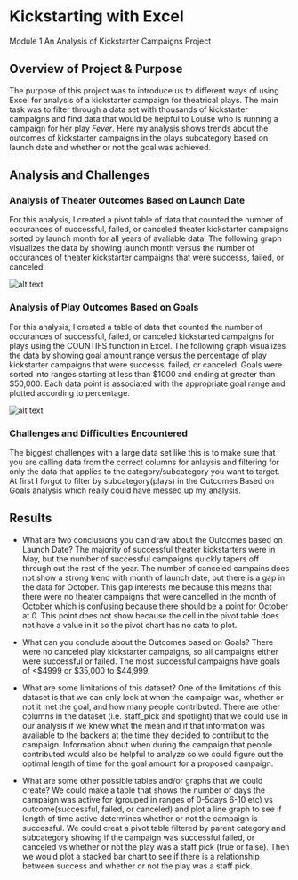 # Kickstarting with Excel
Module 1 An Analysis of Kickstarter Campaigns Project

## Overview of Project & Purpose
The purpose of this project was to introduce us to different ways of using Excel for analysis of a kickstarter campaign for theatrical plays. The main task was to filter through a data set with thousands of kickstarter campaigns and find data that would be helpful to Louise who is running a campaign for her play *Fever*. Here my analysis shows trends about the outcomes of kickstarter campaigns in the plays subcategory based on launch date and whether or not the goal was achieved.   
## Analysis and Challenges

### Analysis of Theater Outcomes Based on Launch Date
For this analysis, I created a pivot table of data that counted the number of occurances of successful, failed, or canceled theater kickstarter campaigns sorted by launch month for all years of avaliable data. The following graph visualizes the data by showing launch month versus the number of occurances of theater kickstarter campaigns that were successs, failed, or canceled.

![alt text](https://github.com/nsmeltz/Module-1-Challenge-Kickstarter-Analysis/blob/521a039cdbd396ed769f3958b1623011e3e78f9e/Theater_Outcomes_vs_Launch.png)

### Analysis of Play Outcomes Based on Goals
For this analysis, I created a table of data that counted the number of occurances of successful, failed, or canceled kickstarted campaigns for plays using the COUNTIFS function in Excel. The following graph visualizes the data by showing goal amount range versus the percentage of play kickstarter campaigns that were successs, failed, or canceled. Goals were sorted into ranges starting at less than $1000 and ending at greater than $50,000. Each data point is associated with the appropriate goal range and plotted according to percentage. 

![alt text](https://github.com/nsmeltz/Module-1-Challenge-Kickstarter-Analysis/blob/012e669ec81cc741ade69615a31be974ceb10417/Play_Outcomes_vs_Goals.png)

### Challenges and Difficulties Encountered
The biggest challenges with a large data set like this is to make sure that you are calling data from the correct columns for anlaysis and filtering for only the data that applies to the category/subcategory you want to target. At first I forgot to filter by subcategory(plays) in the Outcomes Based on Goals analysis which really could have messed up my analysis. 

## Results

- What are two conclusions you can draw about the Outcomes based on Launch Date?
The majority of successful theater kickstarters were in May, but the number of successful campaigns quickly tapers off through out the rest of the year. The number of canceled campains does not show a strong trend with month of launch date, but there is a gap in the data for October. This gap interests me because this means that there were no theater campaigns that were cancelled in the month of October which is confusing because there should be a point for October at 0. This point does not show because the cell in the pivot table does not have a value in it so the pivot chart has no data to plot. 

- What can you conclude about the Outcomes based on Goals?
There were no canceled play kickstarter campaigns, so all campaigns either were successful or failed. The most successful campaigns have goals of <$4999 or $35,000 to $44,999.

- What are some limitations of this dataset?
One of the limitations of this dataset is that we can only look at when the campaign was, whether or not it met the goal, and how many people contributed. There are other columns in the dataset (i.e. staff_pick and spotlight) that we could use in our analysis if we knew what the mean and if that information was avaliable to the backers at the time they decided to contribut to the campaign. Information about when during the campaign that people contributed would also be helpful to analyze so we could figure out the optimal length of time for the goal amount for a proposed campaign.

- What are some other possible tables and/or graphs that we could create?
We could make a table that shows the number of days the campaign was active for (grouped in ranges of 0-5days 6-10 etc) vs outcome(successful, failed, or canceled) and plot a line graph to see if length of time active determines whether or not the campaign is successful. We could creat a pivot table filtered by parent category and subcategory showing if the campaign was successful,failed, or canceled vs whether or not the play was a staff pick (true or false). Then we would plot a stacked bar chart to see if there is a relationship between success and whether or not the play was a staff pick.
